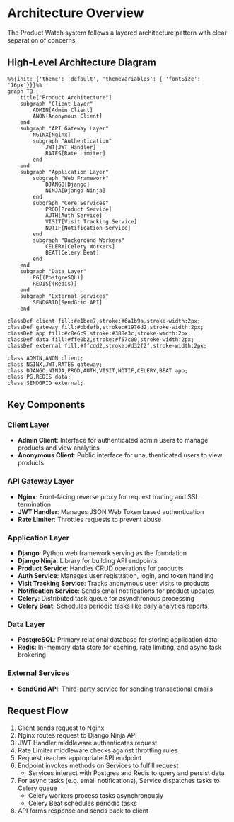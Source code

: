 # Architecture Overview

The Product Watch system follows a layered architecture pattern with clear separation of concerns.

## High-Level Architecture Diagram

```mermaid
%%{init: {'theme': 'default', 'themeVariables': { 'fontSize': '16px'}}}%%
graph TB
    title["Product Architecture"]
    subgraph "Client Layer"
        ADMIN[Admin Client]
        ANON[Anonymous Client]
    end
    subgraph "API Gateway Layer"
        NGINX[Nginx]
        subgraph "Authentication"
            JWT[JWT Handler]
            RATES[Rate Limiter]
        end
    end
    subgraph "Application Layer"
        subgraph "Web Framework"
            DJANGO[Django]
            NINJA[Django Ninja]
        end
        subgraph "Core Services"
            PROD[Product Service]
            AUTH[Auth Service]
            VISIT[Visit Tracking Service]
            NOTIF[Notification Service]
        end
        subgraph "Background Workers"
            CELERY[Celery Workers]
            BEAT[Celery Beat]
        end
    end
    subgraph "Data Layer"
        PG[(PostgreSQL)]
        REDIS[(Redis)]
    end
    subgraph "External Services"
        SENDGRID[SendGrid API]
    end

classDef client fill:#e1bee7,stroke:#6a1b9a,stroke-width:2px;
classDef gateway fill:#bbdefb,stroke:#1976d2,stroke-width:2px;
classDef app fill:#c8e6c9,stroke:#388e3c,stroke-width:2px;
classDef data fill:#ffe0b2,stroke:#f57c00,stroke-width:2px;
classDef external fill:#ffcdd2,stroke:#d32f2f,stroke-width:2px;

class ADMIN,ANON client;
class NGINX,JWT,RATES gateway;
class DJANGO,NINJA,PROD,AUTH,VISIT,NOTIF,CELERY,BEAT app;
class PG,REDIS data;
class SENDGRID external;
```

## Key Components

### Client Layer
- **Admin Client**: Interface for authenticated admin users to manage products and view analytics
- **Anonymous Client**: Public interface for unauthenticated users to view products

### API Gateway Layer
- **Nginx**: Front-facing reverse proxy for request routing and SSL termination
- **JWT Handler**: Manages JSON Web Token based authentication
- **Rate Limiter**: Throttles requests to prevent abuse

### Application Layer
- **Django**: Python web framework serving as the foundation
- **Django Ninja**: Library for building API endpoints
- **Product Service**: Handles CRUD operations for products
- **Auth Service**: Manages user registration, login, and token handling
- **Visit Tracking Service**: Tracks anonymous user visits to products
- **Notification Service**: Sends email notifications for product updates
- **Celery**: Distributed task queue for asynchronous processing
- **Celery Beat**: Schedules periodic tasks like daily analytics reports

### Data Layer
- **PostgreSQL**: Primary relational database for storing application data
- **Redis**: In-memory data store for caching, rate limiting, and async task brokering

### External Services
- **SendGrid API**: Third-party service for sending transactional emails

## Request Flow

1. Client sends request to Nginx
2. Nginx routes request to Django Ninja API
3. JWT Handler middleware authenticates request
4. Rate Limiter middleware checks against throttling rules
5. Request reaches appropriate API endpoint
6. Endpoint invokes methods on Services to fulfill request
   - Services interact with Postgres and Redis to query and persist data
7. For async tasks (e.g. email notifications), Service dispatches tasks to Celery queue
   - Celery workers process tasks asynchronously
   - Celery Beat schedules periodic tasks
8. API forms response and sends back to client